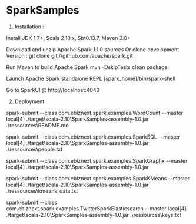 SparkSamples
============

1.  Installation :


Install JDK 1.7+, Scala 2.10.x, Sbt0.13.7, Maven 3.0+


Download and unzip Apache Spark 1.1.0 sources
        Or clone development Version :
        git clone git://github.com/apache/spark.git


Run Maven to build Apache Spark
        mvn -DskipTests clean package


Launch Apache Spark standalone REPL
         [spark_home]/bin/spark-shell


Go to SparkUI @ 
          http://localhost:4040
          

2.  Deployment :

spark-submit --class com.ebiznext.spark.examples.WordCount --master local[4] .\target\scala-2.10\SparkSamples-assembly-1.0.jar .\ressources\README.md

spark-submit --class com.ebiznext.spark.examples.SparkSQL --master local[4] .\target\scala-2.10\SparkSamples-assembly-1.0.jar .\ressources\people.txt

spark-submit --class com.ebiznext.spark.examples.SparkGraphx --master local[4] .\target\scala-2.10\SparkSamples-assembly-1.0.jar

spark-submit --class com.ebiznext.spark.examples.SparkKMeans --master local[4] .\target\scala-2.10\SparkSamples-assembly-1.0.jar .\ressources\kmeans_data.txt

spark-submit --class com.ebiznext.spark.examples.TwitterSparkElasticsearch --master local[4] .\target\scala-2.10\SparkSamples-assembly-1.0.jar .\ressources\keys.txt
